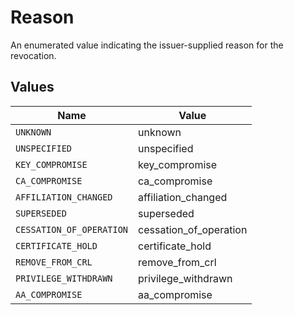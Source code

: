 # Reason

An enumerated value indicating the issuer-supplied reason for the revocation.


## Values

| Name                     | Value                    |
| ------------------------ | ------------------------ |
| `UNKNOWN`                | unknown                  |
| `UNSPECIFIED`            | unspecified              |
| `KEY_COMPROMISE`         | key_compromise           |
| `CA_COMPROMISE`          | ca_compromise            |
| `AFFILIATION_CHANGED`    | affiliation_changed      |
| `SUPERSEDED`             | superseded               |
| `CESSATION_OF_OPERATION` | cessation_of_operation   |
| `CERTIFICATE_HOLD`       | certificate_hold         |
| `REMOVE_FROM_CRL`        | remove_from_crl          |
| `PRIVILEGE_WITHDRAWN`    | privilege_withdrawn      |
| `AA_COMPROMISE`          | aa_compromise            |